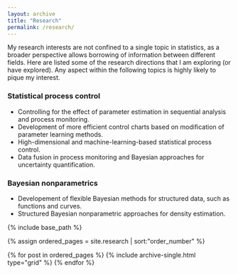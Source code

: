 ```yaml
---
layout: archive
title: "Research"
permalink: /research/
---
```


My research interests are not confined to a single topic in statistics, as a broader perspective allows borrowing of information between different fields.
Here are listed some of the research directions that I am exploring (or have explored).
Any aspect within the following topics is highly likely to pique my interest.

### Statistical process control ###
* Controlling for the effect of parameter estimation in sequential analysis and process monitoring.
* Development of more efficient control charts based on modification of parameter learning methods.
* High-dimensional and machine-learning-based statistical process control.
* Data fusion in process monitoring and Bayesian approaches for uncertainty quantification.

### Bayesian nonparametrics ###
* Developement of flexible Bayesian methods for structured data, such as functions and curves.
* Structured Bayesian nonparametric approaches for density estimation.

<nbsp>

{% include base_path %}

{% assign ordered_pages = site.research | sort:"order_number" %}

{% for post in ordered_pages %}
  {% include archive-single.html type="grid" %}
{% endfor %}
